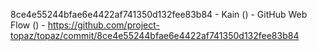 8ce4e55244bfae6e4422af741350d132fee83b84 - Kain () - GitHub Web Flow () - https://github.com/project-topaz/topaz/commit/8ce4e55244bfae6e4422af741350d132fee83b84
